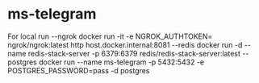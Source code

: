 # ms-telegram

For local run
--ngrok
docker run -it -e NGROK_AUTHTOKEN=<token> ngrok/ngrok:latest http host.docker.internal:8081
--redis
docker run -d --name redis-stack-server -p 6379:6379 redis/redis-stack-server:latest
--postgres 
docker run --name ms-telegram -p 5432:5432 -e POSTGRES_PASSWORD=pass -d postgres


